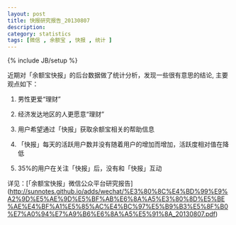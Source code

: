 ```yaml
---
layout: post
title: 快报研究报告_20130807
description: 
category: statistics
tags: [微信 , 余额宝 , 快报 , 统计 ]
---
```

{% include JB/setup %}

近期对「余额宝快报」的后台数据做了统计分析，发现一些很有意思的结论,
主要观点如下：

  1.	男性更爱“理财”
  
  2.	经济发达地区的人更愿意“理财”
  
  3.	用户希望通过「快报」获取余额宝相关的帮助信息
  
  4.	「快报」每天的活跃用户数并没有随着用户的增加而增加，活跃度相对值在降低
  
  5.	35%的用户在关注「快报」后，没有和「快报」互动






详见：[「余额宝快报」微信公众平台研究报告] (http://sunnotes.github.io/adds/wechat/%E3%80%8C%E4%BD%99%E9%A2%9D%E5%AE%9D%E5%BF%AB%E6%8A%A5%E3%80%8D%E5%BE%AE%E4%BF%A1%E5%85%AC%E4%BC%97%E5%B9%B3%E5%8F%B0%E7%A0%94%E7%A9%B6%E6%8A%A5%E5%91%8A_20130807.pdf)


